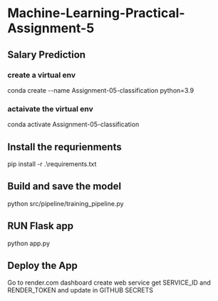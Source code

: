 # Machine-Learning-Practical-Assignment-5

## Salary Prediction


### create a virtual env

conda create --name Assignment-05-classification python=3.9

### actaivate the virtual env

conda activate Assignment-05-classification

## Install the requrienments

pip install -r .\requirements.txt


## Build and save the model
python src/pipeline/training_pipeline.py


## RUN Flask app
python app.py

## Deploy the App
Go to render.com dashboard
create web service 
get SERVICE_ID and RENDER_TOKEN and update in GITHUB SECRETS